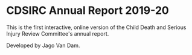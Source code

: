# CDSIRC Annual Report 2019-20

This is the first interactive, online version of the Child Death and Serious Injury Review Committee's annual report.

Developed by Jago Van Dam.
